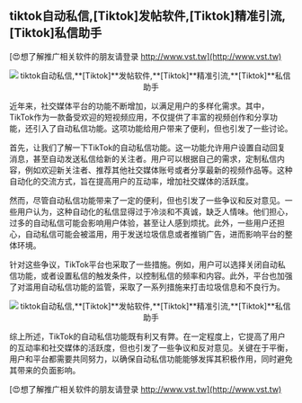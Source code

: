## **tiktok自动私信,**[Tiktok]**发帖软件,**[Tiktok]**精准引流,**[Tiktok]**私信助手**

[😍想了解推广相关软件的朋友请登录 http://www.vst.tw](http://www.vst.tw)

 <center><img src="https://vst.tw/MP4/tuiguang/png/3.png" alt="tiktok自动私信,**[Tiktok]**发帖软件,**[Tiktok]**精准引流,**[Tiktok]**私信助手"></center>

近年来，社交媒体平台的功能不断增加，以满足用户的多样化需求。其中，TikTok作为一款备受欢迎的短视频应用，不仅提供了丰富的视频创作和分享功能，还引入了自动私信功能。这项功能给用户带来了便利，但也引发了一些讨论。

首先，让我们了解一下TikTok的自动私信功能。这一功能允许用户设置自动回复消息，甚至自动发送私信给新的关注者。用户可以根据自己的需求，定制私信内容，例如欢迎新关注者、推荐其他社交媒体账号或者分享最新的视频作品等。这种自动化的交流方式，旨在提高用户的互动率，增加社交媒体的活跃度。

然而，尽管自动私信功能带来了一定的便利，但也引发了一些争议和反对意见。一些用户认为，这种自动化的私信显得过于冷淡和不真诚，缺乏人情味。他们担心，过多的自动私信可能会影响用户体验，甚至让人感到烦扰。此外，一些用户还担心，自动私信可能会被滥用，用于发送垃圾信息或者推销广告，进而影响平台的整体环境。

针对这些争议，TikTok平台也采取了一些措施。例如，用户可以选择关闭自动私信功能，或者设置私信的触发条件，以控制私信的频率和内容。此外，平台也加强了对滥用自动私信功能的监管，采取了一系列措施来打击垃圾信息和不良行为。

 <center><img src="https://vst.tw/MP4/tuiguang/png/0.png" alt="tiktok自动私信,**[Tiktok]**发帖软件,**[Tiktok]**精准引流,**[Tiktok]**私信助手"></center>

综上所述，TikTok的自动私信功能既有利又有弊。在一定程度上，它提高了用户的互动率和社交媒体的活跃度，但也引发了一些争议和反对意见。关键在于平衡，用户和平台都需要共同努力，以确保自动私信功能能够发挥其积极作用，同时避免其带来的负面影响。

[😍想了解推广相关软件的朋友请登录 http://www.vst.tw](http://www.vst.tw)



